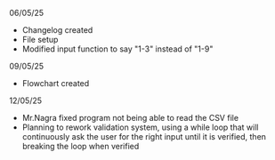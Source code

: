 06/05/25
- Changelog created
- File setup
- Modified input function to say "1-3" instead of "1-9"

09/05/25
- Flowchart created

12/05/25
- Mr.Nagra fixed program not being able to read the CSV file
- Planning to rework validation system, using a while loop that will continuously ask the user for the right input until it is verified, then breaking the loop when verified

